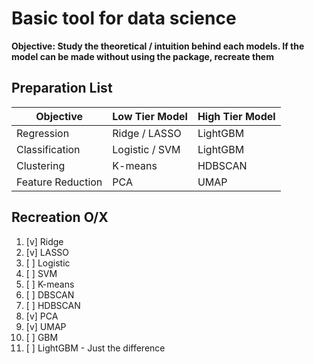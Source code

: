 # Basic tool for data science

**Objective: Study the theoretical / intuition behind each models.
If the model can be made without using the package, recreate them**

## Preparation List

| Objective | Low Tier Model | High Tier Model |
|-----------|----------------|-----------------|
| Regression | Ridge / LASSO | LightGBM |
| Classification | Logistic / SVM | LightGBM |
| Clustering | K-means | HDBSCAN |
| Feature Reduction | PCA | UMAP |

## Recreation O/X

 1. [v] Ridge
 2. [v] LASSO
 3. [ ] Logistic
 4. [ ] SVM
 5. [ ] K-means
 6. [ ] DBSCAN
 7. [ ] HDBSCAN
 8. [v] PCA
 9. [v] UMAP
10. [ ] GBM
11. [ ] LightGBM - Just the difference